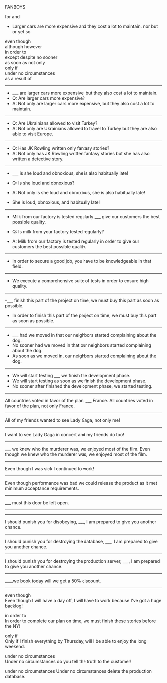 FANBOYS

for
and
 - Larger cars are more expensive and they cost a lot to maintain. 
nor
but
or
yet
so


even though      
although
however      
in order to      
except
despite
no sooner      
as soon as
not only      
only if      
under no circumstances  
as a result of

---

 - ___ are larger cars more expensive, but they also cost a lot to maintain.
 - Q: Are larger cars more expensive? 
 - A: Not only are larger cars more expensive, but they also cost a lot to maintain.

---
- Q: Are Ukrainians allowed to visit Turkey? 
- A: Not only are Ukrainians allowed to travel to Turkey but they are also able to visit Europe.


---
- Q: Has JK Rowling written only fantasy stories?
- A: Not only has JK Rowling written fantasy stories but she has also written a detective story.


---


- ___  is she loud and obnoxious, she is also habitually late!

- Q: Is she loud and obnoxious?
- A: Not only is she loud and obnoxious, she is also habitually late!


- She is loud, obnoxious, and habitually late!

---
 

- Milk from our factory is tested regularly ___ give our customers the best possible quality.

- Q: Is milk from your factory tested regularly?
- A: Milk from our factory is tested regularly in order to give our customers the best possible quality.

---

- In order to secure a good job, you have to be knowledgeable in that field.

---

- We execute a comprehensive suite of tests in order to ensure high quality.

---

-___ finish this part of the project on time, we must buy this part as soon as possible.

- In order to finish this part of the project on time, we must buy this part as soon as possible.


---


- ___ had we moved in that our neighbors started complaining about the dog.
- No sooner had we moved in that our neighbors started complaining about the dog.
- As soon as we moved in,  our neighbors started complaining about the dog.


---
- We will start testing ___ we finish the development phase.
- We will start testing as soon as we finish the development phase.
- No sooner after finished the development phase, we started testing.


---
 

All countries voted in favor of the plan, ___  France.
All countries voted in favor of the plan, not only France.

---
All of my friends wanted to see Lady Gaga, not only me!

---
I want to see Lady Gaga in concert and my friends do too!

---

___ we knew who the murderer was, we enjoyed most of the film.
Even though we knew who the murderer was, we enjoyed most of the film.

---
Even though I was sick I continued to work!

---
Even though performance was bad we could release the product as it met minimum acceptance requirements.

---


___ must this door be left open.

---


---

I should punish you for disobeying, ___, I am prepared to give you another chance.

---


I should punish you for destroying the database, ___, I am prepared to give you another chance.

---


I should punish you for destroying the production server, ___, I am prepared to give you another chance.

---


____we book today will we get a 50% discount.

---


even though      
Even though I will have a day off, I will have to work because I've got a huge backlog!

in order to      
In order to complete our plan on time, we must finish these stories before the NY!

only if      
Only if I finish everything by Thursday, will I be able to enjoy the long weekend.

under no circumstances   
Under no circumstances do you tell the truth to the customer!   


under no circumstances
Under no circumstances delete the production database.
